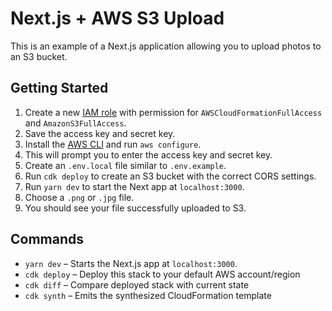 # Next.js + AWS S3 Upload

This is an example of a Next.js application allowing you to upload photos to an S3 bucket.

## Getting Started

1. Create a new [IAM role](https://aws.amazon.com/iam/) with permission for `AWSCloudFormationFullAccess` and `AmazonS3FullAccess`.
1. Save the access key and secret key.
1. Install the [AWS CLI](https://aws.amazon.com/cli/) and run `aws configure`.
1. This will prompt you to enter the access key and secret key.
1. Create an `.env.local` file similar to `.env.example`.
1. Run `cdk deploy` to create an S3 bucket with the correct CORS settings.
1. Run `yarn dev` to start the Next app at `localhost:3000`.
1. Choose a `.png` or `.jpg` file.
1. You should see your file successfully uploaded to S3.

## Commands

- `yarn dev` – Starts the Next.js app at `localhost:3000`.
- `cdk deploy` – Deploy this stack to your default AWS account/region
- `cdk diff` – Compare deployed stack with current state
- `cdk synth` – Emits the synthesized CloudFormation template
